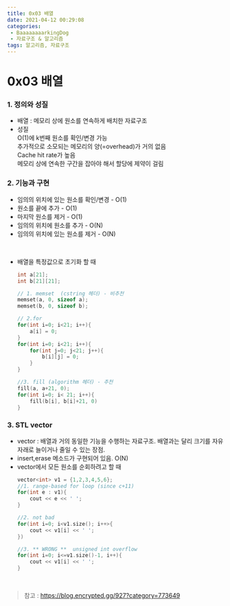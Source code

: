 ```yaml
---
title: 0x03 배열
date: 2021-04-12 00:29:08
categories:
 - BaaaaaaaarkingDog
 - 자료구조 & 알고리즘
tags: 알고리즘, 자료구조
---
```





# 0x03 배열

### 1. 정의와 성질

- 배열 : 메모리 상에 원소를 연속하게 배치한 자료구조
- 성질  
    O(1)에 k번째 원소를 확인/변경 가능  
    추가적으로 소모되는 메모리의 양(=overhead)가 거의 없음  
    Cache hit rate가 높음  
    메모리 상에 연속한 구간을 잡아야 해서 할당에 제약이 걸림  

### 2. 기능과 구현

- 임의의 위치에 있는 원소를 확인/변경 - O(1)
- 원소를 끝에 추가 - O(1)
- 마지막 원소를 제거 - O(1)
- 임의의 위치에 원소를 추가 - O(N)
- 임의의 위치에 있는 원소를 제거 - O(N)

<br>

- 배열을 특정값으로 초기화 할 때
    ``` c++
    int a[21];
    int b[21][21];

    // 1. memset  (cstring 헤더) - 비추천
    memset(a, 0, sizeof a);
    memset(b, 0, sizeof b);

    // 2.for
    for(int i=0; i<21; i++){
        a[i] = 0;
    }
    for(int i=0; i<21; i++){
        for(int j=0; j<21; j++){
            b[i][j] = 0;
        }
    }

    //3. fill (algorithm 헤더) - 추천
    fill(a, a+21, 0);
    for(int i=0; i< 21; i++){
        fill(b[i], b[i]+21, 0)
    }
    ```


### 3. STL vector

- vector : 배열과 거의 동일한 기능을 수행하는 자료구조. 배열과는 달리 크기를 자유자래로 늘이거나 줄일 수 있는 장점.
- insert,erase 메소드가 구현되어 있음. O(N)
- vector에서 모든 원소를 순회하려고 할 때 
    ``` c++  
    vector<int> v1 = {1,2,3,4,5,6};
    //1. range-based for loop (since c+11)
    for(int e : v1){
        cout << e << ' ';
    }

    //2. not bad
    for(int i=0; i<v1.size(); i++>{
        cout << v1[i] << ' ';
    })

    //3. ** WRONG **  unsigned int overflow
    for(int i=0; i<=v1.size()-1, i++){
        cout << v1[i] << ' ';
    }
    ```


<br>


> 참고 : https://blog.encrypted.gg/927?category=773649

